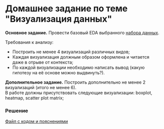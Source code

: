 # Домашнее задание по теме "Визуализация данных"

__Основное задание.__ Провести базовый EDA выбранного [набора данных](https://www.kaggle.com/datasets/travistyler/bond-girls-age-and-film-data).

Требования к анализу:
- Построить не менее 4 визуализаций различных видов;
- Каждая визуализация должным образом оформлена и читается даже в отрыве от контекста;
- По каждой визуализации необходимо написать вывод (какую гипотезу на её основе можно выдвинуть?).

__Дополнительное задание.__ Построить дополнительно не менее 2 визуализаций (итого не менее 6).  
В работе должны присутствовать следующие визуализации: boxplot, heatmap, scatter plot matrix;

### Решение
[Файл с кодом и пояснениями](/Projects/02_Python_statistics/02_Data_visualization/Solution.ipynb)

